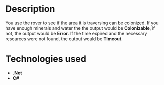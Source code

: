 # Description

You use the rover to see if the area it is traversing can be colonized.
If you have enough minerals and water the the output would be **Colonizable**, if not, the output would be **Error**.
If the time expired and the necessary resources were not found, the output would be **Timeout**.


# Technologies used
- **.Net** 
- **C#**
